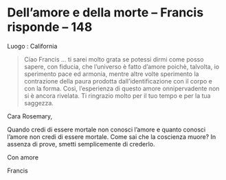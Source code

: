 # Dell’amore e della morte – Francis risponde – 148

Luogo : California

>Ciao Francis … ti sarei molto grata se potessi dirmi come posso sapere, con fiducia, che l’universo è fatto d’amore poichè, talvolta, io sperimento pace ed armonia, mentre altre volte sperimento la contrazione della paura prodotta dall’identificazione con il corpo e con la forma. Così, l’esperienza di questo amore onnipervadente non si è ancora rivelata. Ti ringrazio molto per il tuo tempo e per la tua saggezza.

Cara Rosemary,

Quando credi di essere mortale non conosci l’amore e quanto conosci l’amore non credi di essere mortale. Come sai che la coscienza muore? In assenza di prove, smetti semplicemente di crederlo.

Con amore

Francis


